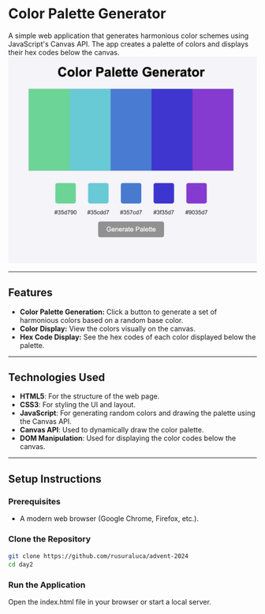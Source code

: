 # **Color Palette Generator**

A simple web application that generates harmonious color schemes using JavaScript's Canvas API. The app creates a palette of colors and displays their hex codes below the canvas.
![app view](img.png)

---

## **Features**
- **Color Palette Generation:** Click a button to generate a set of harmonious colors based on a random base color.
- **Color Display:** View the colors visually on the canvas.
- **Hex Code Display:** See the hex codes of each color displayed below the palette.

---

## **Technologies Used**
- **HTML5**: For the structure of the web page.
- **CSS3**: For styling the UI and layout.
- **JavaScript**: For generating random colors and drawing the palette using the Canvas API.
- **Canvas API**: Used to dynamically draw the color palette.
- **DOM Manipulation**: Used for displaying the color codes below the canvas.

---

## **Setup Instructions**

### **Prerequisites**
- A modern web browser (Google Chrome, Firefox, etc.).

### **Clone the Repository**
```bash
git clone https://github.com/rusuraluca/advent-2024
cd day2
```

### **Run the Application**
Open the index.html file in your browser or start a local server.